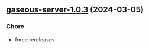 

## [gaseous-server-1.0.3](https://github.com/truecharts/charts/compare/gaseous-server-1.0.2...gaseous-server-1.0.3) (2024-03-05)

### Chore



- force rereleases